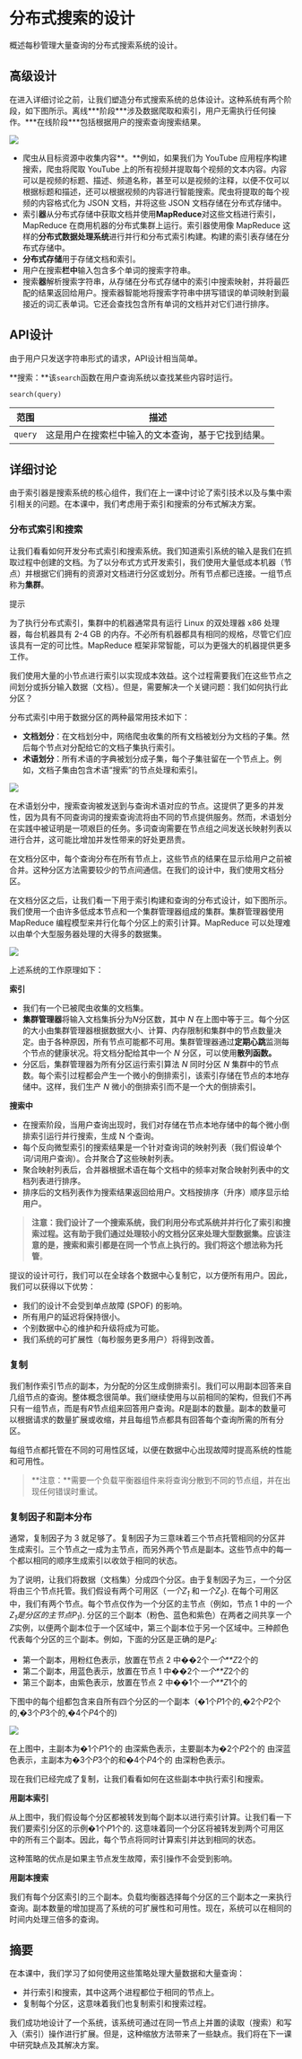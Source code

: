 # 分布式搜索的设计

概述每秒管理大量查询的分布式搜索系统的设计。

## 高级设计

在进入详细讨论之前，让我们塑造分布式搜索系统的总体设计。这种系统有两个阶段，如下图所示。离线***阶段\***涉及数据爬取和索引，用户无需执行任何操作。***在线阶段\***包括根据用户的搜索查询搜索结果。

![](https://gitee.com/gaoxiang15125/pictureBed/raw/master/img/1676602745813.png)

- 爬虫从目标资源中收集内容**。**例如，如果我们为 YouTube 应用程序构建搜索，爬虫将爬取 YouTube 上的所有视频并提取每个视频的文本内容。内容可以是视频的标题、描述、频道名称，甚至可以是视频的注释，以便不仅可以根据标题和描述，还可以根据视频的内容进行智能搜索。爬虫将提取的每个视频的内容格式化为 JSON 文档，并将这些 JSON 文档存储在分布式存储中。
- 索引**器**从分布式存储中获取文档并使用**MapReduce**对这些文档进行索引，MapReduce 在商用机器的分布式集群上运行。索引器使用像 MapReduce 这样的**分布式数据处理系统**进行并行和分布式索引构建。构建的索引表存储在分布式存储中。
- **分布式存储**用于存储文档和索引。
- 用户在搜索**栏中**输入包含多个单词的搜索字符串。
- 搜索**器**解析搜索字符串，从存储在分布式存储中的索引中搜索映射，并将最匹配的结果返回给用户。搜索器智能地将搜索字符串中拼写错误的单词映射到最接近的词汇表单词。它还会查找包含所有单词的文档并对它们进行排序。

## API设计

由于用户只发送字符串形式的请求，API设计相当简单。

**搜索：**该`search`函数在用户查询系统以查找某些内容时运行。

```
search(query)
```

| **范围** | **描述**                                           |
| -------- | -------------------------------------------------- |
| `query`  | 这是用户在搜索栏中输入的文本查询，基于它找到结果。 |

## 详细讨论

由于索引器是搜索系统的核心组件，我们在上一课中讨论了索引技术以及与集中索引相关的问题。在本课中，我们考虑用于索引和搜索的分布式解决方案。

### 分布式索引和搜索

让我们看看如何开发分布式索引和搜索系统。我们知道索引系统的输入是我们在抓取过程中创建的文档。为了以分布式方式开发索引，我们使用大量低成本机器（节点）并根据它们拥有的资源对文档进行分区或划分。所有节点都已连接。一组节点称为**集群**。

提示

为了执行分布式索引，集群中的机器通常具有运行 Linux 的双处理器 x86 处理器，每台机器具有 2-4 GB 的内存。不必所有机器都具有相同的规格，尽管它们应该具有一定的可比性。MapReduce 框架非常智能，可以为更强大的机器提供更多工作。

我们使用大量的小节点进行索引以实现成本效益。这个过程需要我们在这些节点之间划分或拆分输入数据（文档）。但是，需要解决一个关键问题：我们如何执行此分区？

分布式索引中用于数据分区的两种最常用技术如下：

- **文档划分**：在文档划分中，网络爬虫收集的所有文档被划分为文档的子集。然后每个节点对分配给它的文档子集执行索引。
- **术语划分**：所有术语的字典被划分成子集，每个子集驻留在一个节点上。例如，文档子集由包含术语“搜索”的节点处理和索引。

![](https://gitee.com/gaoxiang15125/pictureBed/raw/master/img/20230217110114.png)

在术语划分中，搜索查询被发送到与查询术语对应的节点。这提供了更多的并发性，因为具有不同查询词的搜索查询流将由不同的节点提供服务。然而，术语划分在实践中被证明是一项艰巨的任务。多词查询需要在节点组之间发送长映射列表以进行合并，这可能比增加并发性带来的好处更昂贵。

在文档分区中，每个查询分布在所有节点上，这些节点的结果在显示给用户之前被合并。这种分区方法需要较少的节点间通信。在我们的设计中，我们使用文档分区。

在文档分区之后，让我们看一下用于索引构建和查询的分布式设计，如下图所示。我们使用一个由许多低成本节点和一个集群管理器组成的集群。集群管理器使用 MapReduce 编程模型来并行化每个分区上的索引计算。MapReduce 可以处理难以由单个大型服务器处理的大得多的数据集。

![](https://gitee.com/gaoxiang15125/pictureBed/raw/master/img/20230217110148.png)

上述系统的工作原理如下：

**索引**

- 我们有一个已被爬虫收集的文档集。
- **集群管理器**将输入文档集拆分为*N*分区数，其中 *N* 在上图中等于三。每个分区的大小由集群管理器根据数据大小、计算、内存限制和集群中的节点数量决定。由于各种原因，所有节点可能都不可用。集群管理器通过**定期心跳**监测每个节点的健康状况。将文档分配给其中一个 *N* 分区，可以使用**散列函数。**
- 分区后，集群管理器为所有分区运行索引算法 *N* 同时分区 *N* 集群中的节点数。每个索引过程都会产生一个微小的倒排索引，该索引存储在节点的本地存储中。这样，我们生产 *N* 微小的倒排索引而不是一个大的倒排索引。

**搜索中**

- 在搜索阶段，当用户查询出现时，我们对存储在节点本地存储中的每个微小倒排索引运行并行搜索，生成 N 个查询。
- 每个反向微型索引的搜索结果是一个针对查询词的映射列表（我们假设单个词/词用户查询）。合并聚合**了**这些映射列表。
- 聚合映射列表后，合并器根据术语在每个文档中的频率对聚合映射列表中的文档列表进行排序。
- 排序后的文档列表作为搜索结果返回给用户。文档按排序（升序）顺序显示给用户。

> **注意：**我们设计了一个搜索系统，我们利用分布式系统并并行化了索引和搜索过程。这有助于我们通过处理较小的文档分区来处理大型数据集。应该注意的是，搜索和索引都是在同一个节点上执行的。我们将这个想法称为**托管**。

提议的设计可行，我们可以在全球各个数据中心复制它，以方便所有用户。因此，我们可以获得以下优势：

- 我们的设计不会受到单点故障 (SPOF) 的影响。
- 所有用户的延迟将保持很小。
- 个别数据中心的维护和升级将成为可能。
- 我们系统的可扩展性（每秒服务更多用户）将得到改善。

### 复制

我们制作索引节点的副本，为分配的分区生成倒排索引。我们可以用副本回答来自几组节点的查询。整体概念很简单。我们继续使用与以前相同的架构，但我们不再只有一组节点，而是有*R*节点组来回答用户查询。*R*是副本的数量。副本的数量可以根据请求的数量扩展或收缩，并且每组节点都具有回答每个查询所需的所有分区。

每组节点都托管在不同的可用性区域，以便在数据中心出现故障时提高系统的性能和可用性。

> **注意：**需要一个负载平衡器组件来将查询分散到不同的节点组，并在出现任何错误时重试。

### 复制因子和副本分布

通常，复制因子为 3 就足够了。复制因子为三意味着三个节点托管相同的分区并生成索引。三个节点之一成为主节点，而另外两个节点是副本。这些节点中的每一个都以相同的顺序生成索引以收敛于相同的状态。

为了说明，让我们将数据（文档集）分成四个分区。由于复制因子为三，一个分区将由三个节点托管。我们假设有两个可用区（*一个Z<sub>1</sub>* 和*一个Z<sub>2</sub>*). 在每个可用区中，我们有两个节点。每个节点仅作为一个分区的主节点（例如，节点 1 中的*一个Z<sub>1</sub>*是分区的主节点*P<sub>1</sub>*). 分区的三个副本（粉色、蓝色和紫色）在两者之间共享*一个Z*实例，以便两个副本位于一个区域中，第三个副本位于另一个区域中。三种颜色代表每个分区的三个副本。例如，下面的分区是正确的是*P<sub>4</sub>*:

- 第一个副本，用粉红色表示，放置在节点 2 中��2个*一个**Z*2个的
- 第二个副本，用蓝色表示，放置在节点 1 中��2个*一个**Z*2个的
- 第三个副本，由紫色表示，放置在节点 2 中��1个*一个**Z*1个的

下图中的每个组都包含来自所有四个分区的一个副本（�1个*P*1个的,�2个*P*2个的,�3个*P*3个的,�4个*P*4个的)

![](https://gitee.com/gaoxiang15125/pictureBed/raw/master/img/20230217110446.png)

在上图中，主副本为�1个*P*1个的 由深紫色表示，主要副本为�2个*P*2个的 由深蓝色表示，主副本为�3个*P*3个的和�4个*P*4个的 由深粉色表示。

现在我们已经完成了复制，让我们看看如何在这些副本中执行索引和搜索。

**用副本索引**

从上图中，我们假设每个分区都被转发到每个副本以进行索引计算。让我们看一下我们要索引分区的示例�1个*P*1个的. 这意味着同一个分区将被转发到两个可用区中的所有三个副本。因此，每个节点将同时计算索引并达到相同的状态。

这种策略的优点是如果主节点发生故障，索引操作不会受到影响。

**用副本搜索**

我们有每个分区索引的三个副本。负载均衡器选择每个分区的三个副本之一来执行查询。副本数量的增加提高了系统的可扩展性和可用性。现在，系统可以在相同的时间内处理三倍多的查询。

## 摘要

在本课中，我们学习了如何使用这些策略处理大量数据和大量查询：

- 并行索引和搜索，其中这两个进程都位于相同的节点上。
- 复制每个分区，这意味着我们也复制索引和搜索过程。

我们成功地设计了一个系统，该系统可通过在同一节点上并置的读取（搜索）和写入（索引）操作进行扩展。但是，这种缩放方法带来了一些缺点。我们将在下一课中研究缺点及其解决方案。
